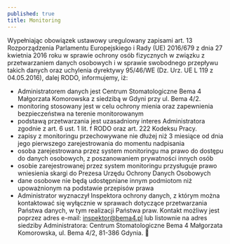 ```yaml
---
published: true
title: Monitoring
---
```


Wypełniając obowiązek ustawowy uregulowany zapisami art. 13 Rozporządzenia Parlamentu Europejskiego i Rady (UE)  2016/679  z dnia  27  kwietnia  2016  roku  w sprawie ochrony osób fizycznych w związku z przetwarzaniem danych osobowych i w sprawie swobodnego przepływu  takich danych oraz uchylenia dyrektywy 95/46/WE (Dz. Urz. UE L 119 z 04.05.2016), dalej RODO, informujemy, iż:

* Administratorem danych jest Centrum Stomatologiczne Bema 4 Małgorzata Komorowska z siedzibą w Gdyni przy ul. Bema 4/2.
* monitoring stosowany jest w celu ochrony mienia oraz zapewnienia bezpieczeństwa na terenie monitorowanym
* podstawą przetwarzania jest uzasadniony interes Administratora zgodnie z art. 6 ust. 1 lit. f RODO oraz art. 222 Kodeksu Pracy.
* zapisy z monitoringu przechowywane nie dłużej niż 3 miesiące od dnia jego pierwszego zarejestrowania do momentu nadpisania
* osoba zarejestrowana przez system monitoringu ma prawo do dostępu do danych osobowych, z poszanowaniem prywatności innych osób
* osobie zarejestrowanej przez system monitoringu przysługuje prawo wniesienia skargi do Prezesa Urzędu Ochrony Danych Osobowych
* dane osobowe nie będą udostępniane innym podmiotom niż upoważnionym na podstawie przepisów prawa
* Administrator wyznaczył Inspektora ochrony danych, z którym można kontaktować się wyłącznie w sprawach dotyczące przetwarzania Państwa danych, w tym realizacji Państwa praw. Kontakt możliwy jest poprzez adres e-mail: inspektor@bema4.pl lub listownie na adres siedziby Administratora: Centrum Stomatologiczne Bema 4 Małgorzata Komorowska, ul. Bema 4/2, 81-386 Gdynia.



